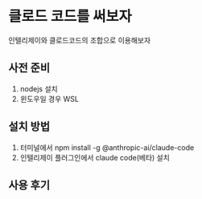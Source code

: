 # 클로드 코드를 써보자

인텔리제이와 클로드코드의 조합으로 이용해보자

## 사전 준비

1. nodejs 설치
2. 윈도우일 경우 WSL

## 설치 방법

1. 터미널에서 npm install -g @anthropic-ai/claude-code
2. 인텔리제이 플러그인에서 claude code(베타) 설치

## 사용 후기
